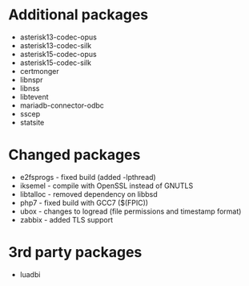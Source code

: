 # Additional packages
- asterisk13-codec-opus
- asterisk13-codec-silk
- asterisk15-codec-opus
- asterisk15-codec-silk
- certmonger
- libnspr
- libnss
- libtevent
- mariadb-connector-odbc
- sscep
- statsite

# Changed packages
- e2fsprogs - fixed build (added -lpthread)
- iksemel - compile with OpenSSL instead of GNUTLS
- libtalloc - removed dependency on libbsd
- php7 - fixed build with GCC7 ($(FPIC))
- ubox - changes to logread (file permissions and timestamp format)
- zabbix - added TLS support

# 3rd party packages
- luadbi
